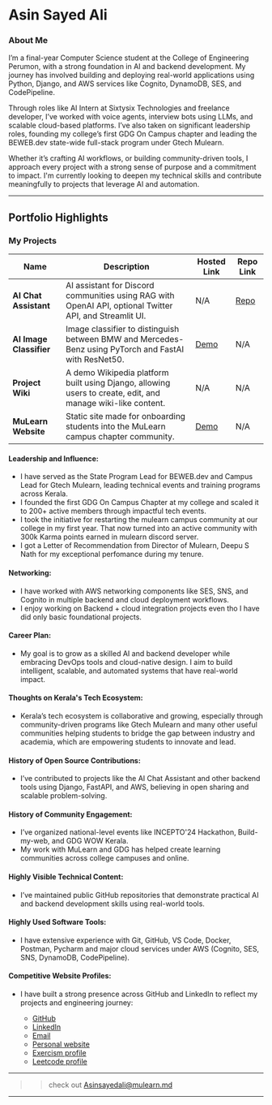 # Asin Sayed Ali

### About Me

I’m a final-year Computer Science student at the College of Engineering Perumon, with a strong foundation in AI and backend development. My journey has involved building and deploying real-world applications using Python, Django, and AWS services like Cognito, DynamoDB, SES, and CodePipeline.

Through roles like AI Intern at Sixtysix Technologies and freelance developer, I’ve worked with voice agents, interview bots using LLMs, and scalable cloud-based platforms. I’ve also taken on significant leadership roles, founding my college’s first GDG On Campus chapter and leading the BEWEB.dev state-wide full-stack program under Gtech Mulearn.

Whether it’s crafting AI workflows, or building community-driven tools, I approach every project with a strong sense of purpose and a commitment to impact. I'm currently looking to deepen my technical skills and contribute meaningfully to projects that leverage AI and automation.

---

## Portfolio Highlights

### My Projects

| Name                    | Description                                                                                                 | Hosted Link                                                   | Repo Link                                                |
| ----------------------- | ----------------------------------------------------------------------------------------------------------- | ------------------------------------------------------------- | -------------------------------------------------------- |
| **AI Chat Assistant**   | AI assistant for Discord communities using RAG with OpenAI API, optional Twitter API, and Streamlit UI.     | N/A                                                           | [Repo](https://github.com/Asinsayedali/AI-ChatAssistant) |
| **AI Image Classifier** | Image classifier to distinguish between BMW and Mercedes-Benz using PyTorch and FastAI with ResNet50.       | [Demo](https://huggingface.co/spaces/Asinsayed/Bmw-Clasifier) | N/A                                                      |
| **Project Wiki**        | A demo Wikipedia platform built using Django, allowing users to create, edit, and manage wiki-like content. | N/A                                                           | N/A                                                      |
| **MuLearn Website**     | Static site made for onboarding students into the MuLearn campus chapter community.                         | [Demo](https://mulearncep.vercel.app/)                        | N/A                                                      |

#### Leadership and Influence:

* I have served as the State Program Lead for BEWEB.dev and Campus Lead for Gtech Mulearn, leading technical events and training programs across Kerala.
* I founded the first GDG On Campus Chapter at my college and scaled it to 200+ active members through impactful tech events.
* I took the initiative for restarting the mulearn campus community at our college in my first year. That now turned into an active community with 300k Karma points earned in mulearn discord server.
* I got a Letter of Recommendation from Director of Mulearn, Deepu S Nath for my exceptional perfomance during my tenure.

#### Networking:

* I have worked with AWS networking components like SES, SNS, and Cognito in multiple backend and cloud deployment workflows.
* I enjoy working on Backend + cloud integration projects even tho I have did only basic foundational projects.

#### Career Plan:

* My goal is to grow as a skilled AI and backend developer while embracing DevOps tools and cloud-native design. I aim to build intelligent, scalable, and automated systems that have real-world impact.

#### Thoughts on Kerala's Tech Ecosystem:

* Kerala’s tech ecosystem is collaborative and growing, especially through community-driven programs like Gtech Mulearn and many other useful communities helping students to bridge the gap between industry and academia, which are empowering students to innovate and lead.

#### History of Open Source Contributions:

* I’ve contributed to projects like the AI Chat Assistant and other backend tools using Django, FastAPI, and AWS, believing in open sharing and scalable problem-solving.

#### History of Community Engagement:

* I’ve organized national-level events like INCEPTO'24 Hackathon, Build-my-web, and GDG WOW Kerala.
* My work with MuLearn and GDG has helped create learning communities across college campuses and online.

#### Highly Visible Technical Content:

* I’ve maintained public GitHub repositories that demonstrate practical AI and backend development skills using real-world tools.

#### Highly Used Software Tools:

* I have extensive experience with Git, GitHub, VS Code, Docker, Postman, Pycharm and major cloud services under AWS (Cognito, SES, SNS, DynamoDB, CodePipeline).

#### Competitive Website Profiles:

* I have built a strong presence across GitHub and LinkedIn to reflect my projects and engineering journey:

  * [GitHub](https://github.com/Asinsayedali)
  * [LinkedIn](https://linkedin.com/in/asin-sayed-ali)
  * [Email](mailto:asinsayedali@gmail.com)
  * [Personal website](https://asinsayedali.vercel.app/)
  * [Exercism profile](https://exercism.org/profiles/Asinsayedali)
  * [Leetcode profile](https://leetcode.com/u/asinsayedali008/)

---


> > check out [Asinsayedali@mulearn.md](./profiles/asinsayedali@mulearn.md)

---

